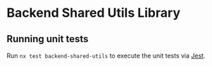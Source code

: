 # Backend Shared Utils Library

## Running unit tests

Run `nx test backend-shared-utils` to execute the unit tests via [Jest](https://jestjs.io).
